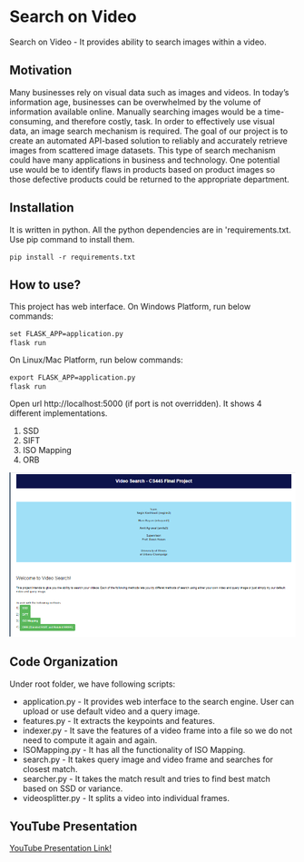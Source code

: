 
# Search on Video
Search on Video - It provides ability to search images within a video.



## Motivation
Many businesses rely on visual data such as images and videos. In today’s information age, businesses
can be overwhelmed by the volume of information available online. Manually searching images
would be a time-consuming, and therefore costly, task. In order to effectively use visual data, an
image search mechanism is required. The goal of our project is to create an automated API-based
solution to reliably and accurately retrieve images from scattered image datasets. This type of search
mechanism could have many applications in business and technology. One potential use would be
to identify flaws in products based on product images so those defective products could be returned
to the appropriate department.

## Installation
It is written in python. All the python dependencies are in 'requirements.txt. Use pip command to install them.
```
pip install -r requirements.txt
```

## How to use?
This project has web interface. 
On Windows Platform, run below commands:
```
set FLASK_APP=application.py
flask run
```
On Linux/Mac Platform, run below commands:
```
export FLASK_APP=application.py
flask run
```
Open url http://localhost:5000 (if port is not overridden). It shows 4 different implementations.
1. SSD
2. SIFT
3. ISO Mapping
4. ORB

![Welcome Page](project-welcome%20page.png)

## Code Organization
Under root folder, we have following scripts:
- application.py - It provides web interface to the search engine. User can upload or use default video and a query image. 
- features.py - It extracts the keypoints and features.
- indexer.py - It save the features of a video frame into a file so we do not need to compute it again and again.
- ISOMapping.py - It has all the functionality of ISO Mapping.
- search.py - It takes query image and video frame and searches for closest match.
- searcher.py - It takes the match result and tries to find best match based on SSD or variance.
- videosplitter.py - It splits a video into individual frames.

## YouTube Presentation
[YouTube Presentation Link!](https://www.youtube.com/embed/7WtMH7xXYCE)
